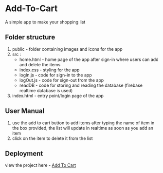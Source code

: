 # Add-To-Cart
A simple app to make your shopping list

## Folder structure
1) public - folder containing images and icons for the app
2) src :
   - home.html - home page of the app after sign-in where users can add and delete the items
   - index.css - styling for the app
   - logIn.js - code for sign-in to the app
   - logOut.js - code for sign-out from the app
   - readDB - code for storing and reading the database (firebase realtime database is used)
4) index.html - entry point/login page of the app

## User Manual
1) use the add to cart button to add items after typing the name of item in the box provided, the list will update in realtime as soon as you add an item
2) click on the item to delete it from the list

## Deployment
view the project here - [Add To Cart](https://akkshay-tandon-add-to-cart.web.app/)
